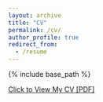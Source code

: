 ```yaml
---
layout: archive
title: "CV"
permalink: /cv/
author_profile: true
redirect_from:
  - /resume
---
```


{% include base_path %}

<a href="http://Yinsight.github.io/files/CV_Jan20_v2_Yunting_Yin.pdf" target="_blank">Click to View My CV [PDF]</a>


